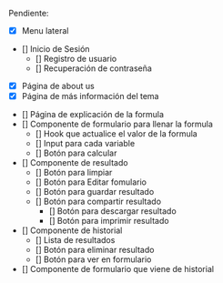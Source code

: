 Pendiente:

-   [x] Menu lateral
-   [] Inicio de Sesión
    -   [] Registro de usuario
    -   [] Recuperación de contraseña
-   [x] Página de about us
-   [x] Página de más información del tema
-   [] Página de explicación de la formula
-   [] Componente de formulario para llenar la formula
    -   [] Hook que actualice el valor de la formula
    -   [] Input para cada variable
    -   [] Botón para calcular
-   [] Componente de resultado
    -   [] Botón para limpiar
    -   [] Botón para Editar fomulario
    -   [] Botón para guardar resultado
    -   [] Botón para compartir resultado
        -   [] Botón para descargar resultado
        -   [] Botón para imprimir resultado
-   [] Componente de historial
    -   [] Lista de resultados
    -   [] Botón para eliminar resultado
    -   [] Botón para ver en formulario
-   [] Componente de formulario que viene de historial
